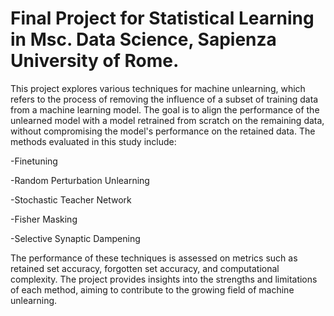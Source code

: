 # Final Project for Statistical Learning in Msc. Data Science, Sapienza University of Rome.

This project explores various techniques for machine unlearning, which refers to the process of removing the influence of a subset of training data from a machine learning model. The goal is to align the performance of the unlearned model with a model retrained from scratch on the remaining data, without compromising the model's performance on the retained data.
The methods evaluated in this study include:

-Finetuning

-Random Perturbation Unlearning

-Stochastic Teacher Network

-Fisher Masking

-Selective Synaptic Dampening

The performance of these techniques is assessed on metrics such as retained set accuracy, forgotten set accuracy, and computational complexity. The project provides insights into the strengths and limitations of each method, aiming to contribute to the growing field of machine unlearning.
